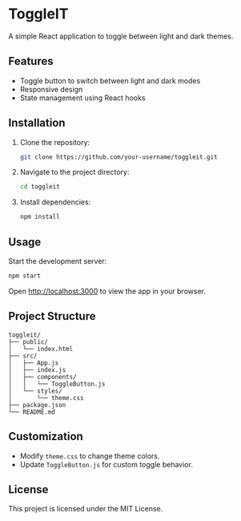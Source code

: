 # ToggleIT

A simple React application to toggle between light and dark themes.

## Features

- Toggle button to switch between light and dark modes
- Responsive design
- State management using React hooks

## Installation

1. Clone the repository:
    ```bash
    git clone https://github.com/your-username/toggleit.git
    ```
2. Navigate to the project directory:
    ```bash
    cd toggleit
    ```
3. Install dependencies:
    ```bash
    npm install
    ```

## Usage

Start the development server:
```bash
npm start
```
Open [http://localhost:3000](http://localhost:3000) to view the app in your browser.

## Project Structure

```
toggleit/
├── public/
│   └── index.html
├── src/
│   ├── App.js
│   ├── index.js
│   ├── components/
│   │   └── ToggleButton.js
│   └── styles/
│       └── theme.css
├── package.json
└── README.md
```

## Customization

- Modify `theme.css` to change theme colors.
- Update `ToggleButton.js` for custom toggle behavior.

## License

This project is licensed under the MIT License.